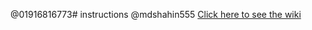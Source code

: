 @01916816773# instructions
@mdshahin555
[Click here to see the wiki](https://github.com/pi-node/instructions/wiki)
